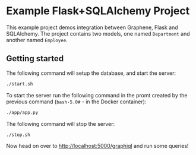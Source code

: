 # Example Flask+SQLAlchemy Project

This example project demos integration between Graphene, Flask and SQLAlchemy.
The project contains two models, one named `Department` and another
named `Employee`.

## Getting started

The following command will setup the database, and start the server:

```bash
./start.sh
```

To start the server run the following command in the promt created by the previous command (`bash-5.0#` - in the Docker container):

```bash
./app/app.py
```

The following command will stop the server:

```bash
./stop.sh
```

Now head on over to
[http://localhost:5000/graphiql](http://localhost:5000/graphiql)
and run some queries!
